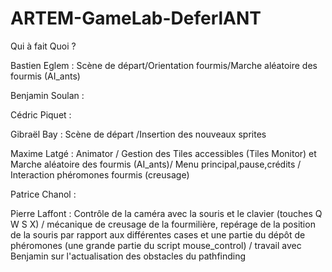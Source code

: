 # ARTEM-GameLab-DeferlANT

Qui à fait Quoi ?

Bastien Eglem : 
Scène de départ/Orientation fourmis/Marche aléatoire des fourmis (AI_ants)

Benjamin Soulan : 


Cédric Piquet :


Gibraël Bay :
Scène de départ /Insertion des nouveaux sprites  

Maxime Latgé : 
Animator / Gestion des Tiles accessibles (Tiles Monitor) et Marche aléatoire des fourmis (AI_ants)/ Menu principal,pause,crédits / Interaction phéromones fourmis (creusage)

Patrice Chanol :


Pierre Laffont :
Contrôle de la caméra avec la souris et le clavier (touches Q W S X) / mécanique de creusage de la fourmilière, repérage de la position de la souris par rapport aux différentes cases et une partie du dépôt de phéromones (une grande partie du script mouse_control) / travail avec Benjamin sur l'actualisation des obstacles du pathfinding
